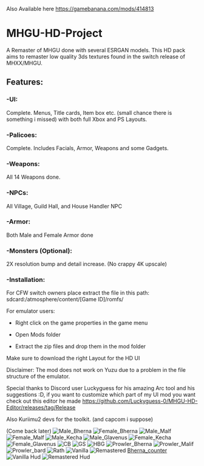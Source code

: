 Also Available here https://gamebanana.com/mods/414813

# MHGU-HD-Project
A Remaster of MHGU done with several ESRGAN models. This HD pack aims to remaster low quality 3ds textures found in the switch release of MHXX/MHGU.

## Features:

### -UI: 
Complete. Menus, Title cards, Item box etc. (small chance there is something i missed) with both full Xbox and PS Layouts.

### -Palicoes: 
Complete. Includes Facials, Armor, Weapons and some Gadgets.

### -Weapons: 
All 14 Weapons done.

### -NPCs: 
All Village, Guild Hall, and House Handler NPC

### -Armor: 
Both Male and Female Armor done

### -Monsters (Optional): 
2X resolution bump and detail increase.  (No crappy 4K upscale)

### -Installation:
 For CFW switch owners place extract the file in this path: sdcard:/atmosphere/content/[Game ID]/romfs/

For emulator users: 
 * Right click on the game properties in the game menu
 
 * Open Mods folder
 
 * Extract the zip files and drop them in the mod folder 

Make sure to download the right Layout for the HD UI

Disclaimer: The mod does not work on Yuzu due to a problem in the file structure of the emulator.

Special thanks to Discord user Luckyguess for his amazing Arc tool and his suggestions :D, if you want to customize which part of my UI mod you want check out this editor he made https://github.com/Luckyguess-0/MHGU-HD-Editor/releases/tag/Release

Also Kuriimu2 devs for the toolkit. (and capcom i suppose)





(Come back later)
![Male_Bherna](https://user-images.githubusercontent.com/118343447/233762700-c84524fe-61a9-4e7c-b78d-8991ec407c0f.png)
![Female_Bherna](https://user-images.githubusercontent.com/118343447/233762686-3f3389e8-aa09-4539-bcd3-60ddd056edec.png)
![Male_Malf](https://user-images.githubusercontent.com/118343447/233762704-8845b956-db3f-466d-aeb5-3f3e687f5218.png)
![Female_Malf](https://user-images.githubusercontent.com/118343447/233762696-d7ba2a64-db27-410f-9c76-3f74ed39ea43.png)
![Male_Kecha](https://user-images.githubusercontent.com/118343447/233762703-aa2c3a15-6418-4c02-9af3-b26d939bf9c5.png)
![Male_Glavenus](https://user-images.githubusercontent.com/118343447/233762702-6dbc339c-d7e2-4d8e-b55a-eb4714e6b8d6.png)
![Female_Kecha](https://user-images.githubusercontent.com/118343447/233762693-c60c844e-2acf-4327-b11b-e07587391eee.png)
![Female_Glavenus](https://user-images.githubusercontent.com/118343447/233762689-e7da5549-22cb-4db2-9fab-56eea839c7e5.png)
![CB](https://user-images.githubusercontent.com/118343447/233762684-522e775c-04b7-4e8d-998e-72c85b275f79.png)
![GS](https://user-images.githubusercontent.com/118343447/233762698-014577bd-cbaa-4c7f-884c-7916fce37618.png)
![HBG](https://user-images.githubusercontent.com/118343447/233762699-9364b13b-89f5-435d-8c4f-d0ec0212f4a4.png)
![Prowler_Bherna](https://user-images.githubusercontent.com/118343447/233762711-ee6291ad-388e-4e6d-82f3-6ba475e726b1.png)
![Prowler_Malif](https://user-images.githubusercontent.com/118343447/233762714-182c911f-8747-42b8-9886-43287ce5fb16.png)
![Prowler_bard](https://user-images.githubusercontent.com/118343447/233762707-9cc391b3-8a59-4ec5-b586-5b5ff87e1aac.png)
![Rath](https://user-images.githubusercontent.com/118343447/233762717-e359c42b-89e1-4451-8ec1-7b8248cf6361.png)
![Vanilla](https://user-images.githubusercontent.com/118343447/233762723-503d5a08-d56b-4658-a3a7-49b34d68c98e.png)
![Remastered](https://user-images.githubusercontent.com/118343447/233762720-83f54ccc-70f1-4c38-8a01-10a3c82e2c51.png)
[Bherna_counter](https://user-images.githubusercontent.com/118343447/233762679-6e389b7f-ac80-4ca3-bda3-16e0cb5d3c84.png)
![Vanilla Hud](https://user-images.githubusercontent.com/118343447/233762722-d87e0d40-7d96-4a78-bc93-6b72502cfe04.png)
![Remastered Hud](https://user-images.githubusercontent.com/118343447/233762719-ca1a00b3-3c04-4aa8-8d55-34ff9d55193b.png)















